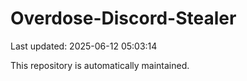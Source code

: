 # Overdose-Discord-Stealer

Last updated: 2025-06-12 05:03:14

This repository is automatically maintained.
